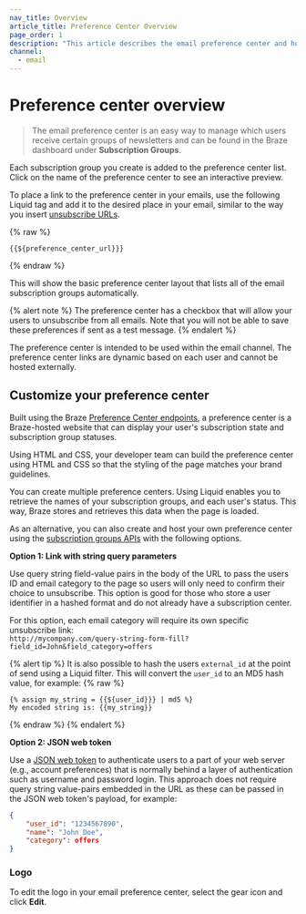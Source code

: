 ```yaml
---
nav_title: Overview
article_title: Preference Center Overview
page_order: 1
description: "This article describes the email preference center and how to customize it."
channel:
  - email
---
```


# Preference center overview

> The email preference center is an easy way to manage which users receive certain groups of newsletters and can be found in the Braze dashboard under **Subscription Groups**. 

Each subscription group you create is added to the preference center list. Click on the name of the preference center to see an interactive preview.

To place a link to the preference center in your emails, use the following Liquid tag and add it to the desired place in your email, similar to the way you insert [unsubscribe URLs](#custom-footer).

{% raw %}
```
{{${preference_center_url}}}
```
{% endraw %}

This will show the basic preference center layout that lists all of the email subscription groups automatically.

{% alert note %}
The preference center has a checkbox that will allow your users to unsubscribe from all emails. Note that you will not be able to save these preferences if sent as a test message.
{% endalert %}

The preference center is intended to be used within the email channel. The preference center links are dynamic based on each user and cannot be hosted externally.

## Customize your preference center

Built using the Braze [Preference Center endpoints]({{site.baseurl}}/api/endpoints/preference_center/), a preference center is a Braze-hosted website that can display your user's subscription state and subscription group statuses. 

Using HTML and CSS, your developer team can build the preference center using HTML and CSS so that the styling of the page matches your brand guidelines.

You can create multiple preference centers. Using Liquid enables you to retrieve the names of your subscription groups, and each user's status. This way, Braze stores and retrieves this data when the page is loaded.

As an alternative, you can also create and host your own preference center using the [subscription groups APIs]({{site.baseurl}}/developer_guide/rest_api/subscription_group_api/) with the following options.

**Option 1: Link with string query parameters**

Use query string field-value pairs in the body of the URL to pass the users ID and email category to the page so users will only need to confirm their choice to unsubscribe. This option is good for those who store a user identifier in a hashed format and do not already have a subscription center.

For this option, each email category will require its own specific unsubscribe link:<br>
`http://mycompany.com/query-string-form-fill?field_id=John&field_category=offers`

{% alert tip %}
It is also possible to hash the users `external_id` at the point of send using a Liquid filter. This will convert the `user_id` to an MD5 hash value, for example:
{% raw %}
```liquid
{% assign my_string = {{${user_id}}} | md5 %}
My encoded string is: {{my_string}}
```
{% endraw %}
{% endalert %}

**Option 2: JSON web token**

Use a [JSON web token](https://auth0.com/learn/json-web-tokens/) to authenticate users to a part of your web server (e.g., account preferences) that is normally behind a layer of authentication such as username and password login. This approach does not require query string value-pairs embedded in the URL as these can be passed in the JSON web token's payload, for example:

```json
{
    "user_id": "1234567890",
    "name": "John Doe",
    "category": offers
}
```

### Logo

To edit the logo in your email preference center, select the <i class="fas fa-cog"></i> gear icon and click **Edit**.
